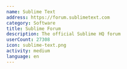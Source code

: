 ```yaml
---
name: Sublime Text
address: https://forum.sublimetext.com
category: Software
title: Sublime Forum
description: The official Sublime HQ forum
userCount: 27308
icon: sublime-text.png
activity: medium
language: en
---
```

